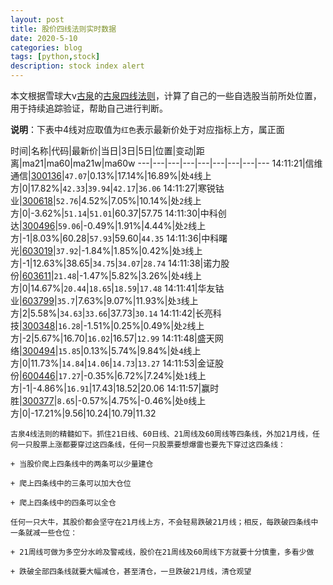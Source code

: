 ```yaml
---
layout: post
title: 股价四线法则实时数据
date: 2020-5-10
categories: blog
tags: [python,stock]
description: stock index alert
---
```



本文根据雪球大v[古泉](https://xueqiu.com/u/7148646888)的[古泉四线法则](https://xueqiu.com/7148646888/130498192)，计算了自己的一些自选股当前所处位置，用于持续追踪验证，帮助自己进行判断。

**说明**：下表中4线对应取值为`红色`表示最新价处于对应指标上方，属正面

时间|名称|代码|最新价|当日|3日|5日|位置|变动|距离|ma21|ma60|ma21w|ma60w
---|---|---|---|---|---|---|---|---
14:11:21|信维通信|[300136](https://xueqiu.com/S/SZ300136)|`47.07`|0.13%|17.14%|16.89%|处`4`线上方|0|17.82%|`42.33`|`39.94`|`42.17`|`36.06`
14:11:27|寒锐钴业|[300618](https://xueqiu.com/S/SZ300618)|`52.76`|4.52%|7.05%|10.14%|处`2`线上方|0|-3.62%|`51.14`|`51.01`|60.37|57.75
14:11:30|中科创达|[300496](https://xueqiu.com/S/SZ300496)|`59.06`|-0.49%|1.91%|4.44%|处`2`线上方|-1|8.03%|60.28|`57.93`|59.60|`44.35`
14:11:36|中科曙光|[603019](https://xueqiu.com/S/SH603019)|`37.92`|-1.84%|1.85%|0.42%|处`3`线上方|-1|12.63%|38.65|`34.75`|`34.07`|`28.74`
14:11:38|诺力股份|[603611](https://xueqiu.com/S/SH603611)|`21.48`|-1.47%|5.82%|3.26%|处`4`线上方|0|14.67%|`20.44`|`18.65`|`18.59`|`17.48`
14:11:41|华友钴业|[603799](https://xueqiu.com/S/SH603799)|`35.7`|7.63%|9.07%|11.93%|处`3`线上方|2|5.58%|`34.63`|`33.66`|37.73|`30.14`
14:11:42|长亮科技|[300348](https://xueqiu.com/S/SZ300348)|`16.28`|-1.51%|0.25%|0.49%|处`2`线上方|-2|5.67%|16.70|`16.02`|16.57|`12.99`
14:11:48|盛天网络|[300494](https://xueqiu.com/S/SZ300494)|`15.85`|0.13%|5.74%|9.84%|处`4`线上方|0|11.73%|`14.84`|`14.06`|`14.73`|`13.27`
14:11:53|金证股份|[600446](https://xueqiu.com/S/SH600446)|`17.27`|-0.35%|6.72%|7.24%|处`1`线上方|-1|-4.86%|`16.91`|17.43|18.52|20.06
14:11:57|赢时胜|[300377](https://xueqiu.com/S/SZ300377)|`8.65`|-0.57%|4.75%|-0.46%|处`0`线上方|0|-17.21%|9.56|10.24|10.79|11.32

```
古泉4线法则的精髓如下。抓住21日线、60日线、21周线及60周线等四条线，外加21月线，任何一只股票上涨都要穿过这四条线，任何一只股票要想爆雷也要先下穿过这四条线：

+ 当股价爬上四条线中的两条可以少量建仓

+ 爬上四条线中的三条可以加大仓位

+ 爬上四条线中的四条可以全仓

任何一只大牛，其股价都会坚守在21月线上方，不会轻易跌破21月线；相反，每跌破四条线中一条就减一些仓位：

+ 21周线可做为多空分水岭及警戒线，股价在21周线及60周线下方就要十分慎重，多看少做

+ 跌破全部四条线就要大幅减仓，甚至清仓，一旦跌破21月线，清仓观望
```